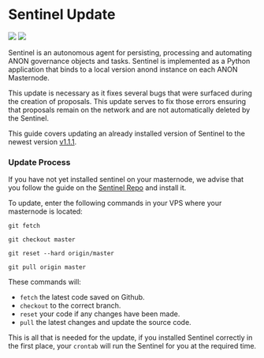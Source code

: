 # Sentinel Update
[![](https://img.shields.io/badge/ANON-1.3.0-green.svg)](https://github.com/anonymousbitcoin/anon/releases/tag/v1.3.0)
[![](https://img.shields.io/badge/Sentinel-v1.1.1-green.svg)](https://github.com/anonymousbitcoin/sentinel/releases/tag/v1.1.1)

Sentinel is an autonomous agent for persisting, processing and automating ANON governance objects and tasks. Sentinel is implemented as a Python application that binds to a local version anond instance on each ANON Masternode.

This update is necessary as it fixes several bugs that were surfaced during the creation of proposals. This update serves to fix those errors ensuring that proposals remain on the network and are not automatically deleted by the Sentinel.

This guide covers updating an already installed version of Sentinel to the newest version [v1.1.1](https://github.com/anonymousbitcoin/sentinel/releases/tag/v1.1.1).

### Update Process

If you have not yet installed sentinel on your masternode, we advise that you follow the guide on the [Sentinel Repo](https://github.com/anonymousbitcoin/sentinel) and install it.

To update, enter the following commands in your VPS where your masternode is located:

```
git fetch 

git checkout master

git reset --hard origin/master

git pull origin master
```

These commands will:

- `fetch` the latest code saved on Github. 
- `checkout` to the correct branch.
- `reset` your code if any changes have been made.
- `pull` the latest changes and update the source code.

This is all that is needed for the update, if you installed Sentinel correctly in the first place, your `crontab` will run the Sentinel for you at the required time.


